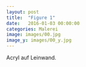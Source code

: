 ```yaml
---
layout: post
title:  "Figure 1"
date:   2016-01-03 00:00:00
categories: Malerei
image: images/00.jpg
image_y: images/00_y.jpg
---
```

Acryl auf Leinwand.

